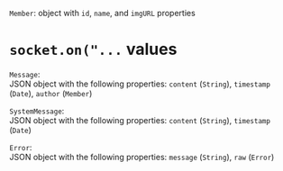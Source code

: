 `Member`: object with `id`, `name`, and `imgURL` properties
#
# `socket.on("...` values

`Message`:<br>
JSON object with the following properties: `content` (`String`), `timestamp` (`Date`), `author` (`Member`)

`SystemMessage`: <br>
JSON object with the following properties: `content` (`String`), `timestamp` (`Date`)

`Error`: <br>
JSON object with the following properties: `message` (`String`), `raw` (`Error`)